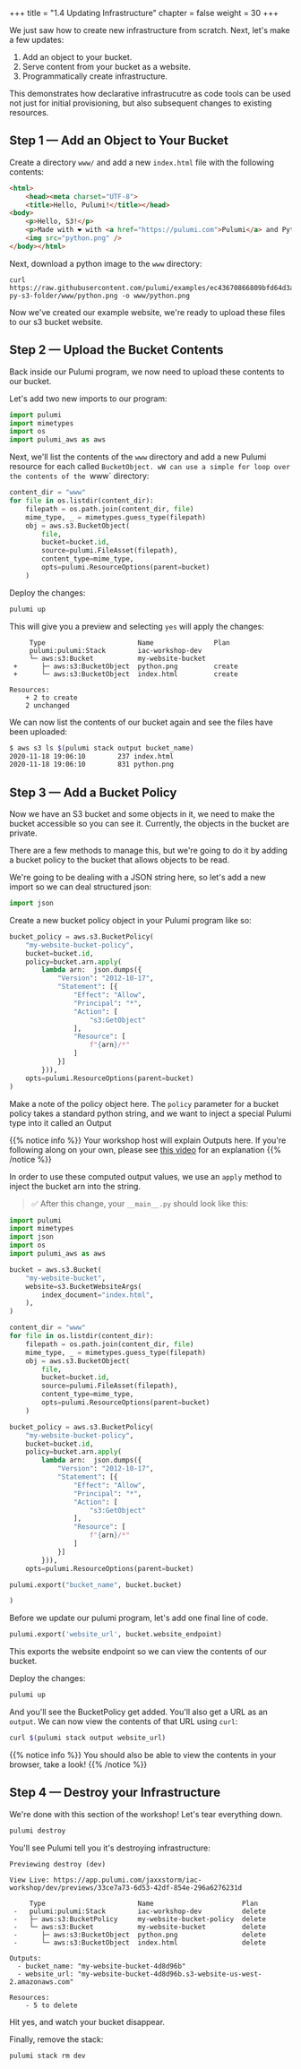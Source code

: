 +++
title = "1.4 Updating Infrastructure"
chapter = false
weight = 30
+++

We just saw how to create new infrastructure from scratch. Next, let's make a few updates:

1. Add an object to your bucket.
2. Serve content from your bucket as a website.
3. Programmatically create infrastructure.

This demonstrates how declarative infrastrucutre as code tools can be used not just for initial provisioning, but also subsequent changes to existing resources.

## Step 1 &mdash; Add an Object to Your Bucket

Create a directory `www/` and add a new `index.html` file with the following contents:

```html
<html>
    <head><meta charset="UTF-8">
    <title>Hello, Pulumi!</title></head>
<body>
    <p>Hello, S3!</p>
    <p>Made with ❤️ with <a href="https://pulumi.com">Pulumi</a> and Python</p>
    <img src="python.png" />
</body></html>
```

Next, download a python image to the `www` directory:

```
curl https://raw.githubusercontent.com/pulumi/examples/ec43670866809bfd64d3a39f68451f957d3c1e1d/aws-py-s3-folder/www/python.png -o www/python.png
```

Now we've created our example website, we're ready to upload these files to our s3 bucket website.

## Step 2 &mdash; Upload the Bucket Contents

Back inside our Pulumi program, we now need to upload these contents to our bucket. 

Let's add two new imports to our program:

```python
import pulumi
import mimetypes
import os
import pulumi_aws as aws
```

Next, we'll list the contents of the `www` directory and add a new Pulumi resource for each called `BucketObject. wW can use a simple for loop over the contents of the `www` directory:

```python
content_dir = "www"
for file in os.listdir(content_dir):
    filepath = os.path.join(content_dir, file)
    mime_type, _ = mimetypes.guess_type(filepath)
    obj = aws.s3.BucketObject(
        file,
        bucket=bucket.id,
        source=pulumi.FileAsset(filepath),
        content_type=mime_type,
        opts=pulumi.ResourceOptions(parent=bucket)
    )
```

Deploy the changes:

```bash
pulumi up
```

This will give you a preview and selecting `yes` will apply the changes:

```
     Type                       Name               Plan       
     pulumi:pulumi:Stack        iac-workshop-dev              
     └─ aws:s3:Bucket           my-website-bucket             
 +      ├─ aws:s3:BucketObject  python.png         create     
 +      └─ aws:s3:BucketObject  index.html         create     
 
Resources:
    + 2 to create
    2 unchanged
```

We can now list the contents of our bucket again and see the files have been uploaded:

```bash
$ aws s3 ls $(pulumi stack output bucket_name)
2020-11-18 19:06:10        237 index.html
2020-11-18 19:06:10        831 python.png
```

## Step 3 &mdash; Add a Bucket Policy

Now we have an S3 bucket and some objects in it, we need to make the bucket accessible so you can see it. Currently, the objects in the bucket are private.

There are a few methods to manage this, but we're going to do it by adding a bucket policy to the bucket that allows objects to be read.

We're going to be dealing with a JSON string here, so let's add a new import so we can deal structured json:

```python
import json
```

Create a new bucket policy object in your Pulumi program like so:

```python
bucket_policy = aws.s3.BucketPolicy(
    "my-website-bucket-policy",
    bucket=bucket.id,
    policy=bucket.arn.apply(
        lambda arn:  json.dumps({
            "Version": "2012-10-17",
            "Statement": [{
                "Effect": "Allow",
                "Principal": "*",
                "Action": [
                    "s3:GetObject"
                ],
                "Resource": [
                    f"{arn}/*"
                ]
            }]
        })),
    opts=pulumi.ResourceOptions(parent=bucket)
)
```

Make a note of the policy object here. The `policy` parameter for a bucket policy takes a standard python string, and we want to inject a special Pulumi type into it called an Output

{{% notice info %}}
Your workshop host will explain Outputs here. If you're following along on your own, please see [this video](https://www.youtube.com/watch?v=lybOxul2otM) for an explanation
{{% /notice %}}

In order to use these computed output values, we use an `apply` method to inject the bucket arn into the string.

> :white_check_mark: After this change, your `__main__.py` should look like this:
```python
import pulumi
import mimetypes
import json
import os
import pulumi_aws as aws

bucket = aws.s3.Bucket(
    "my-website-bucket",
    website=s3.BucketWebsiteArgs(
        index_document="index.html",
    ),
)

content_dir = "www"
for file in os.listdir(content_dir):
    filepath = os.path.join(content_dir, file)
    mime_type, _ = mimetypes.guess_type(filepath)
    obj = aws.s3.BucketObject(
        file,
        bucket=bucket.id,
        source=pulumi.FileAsset(filepath),
        content_type=mime_type,
        opts=pulumi.ResourceOptions(parent=bucket)
    )

bucket_policy = aws.s3.BucketPolicy(
    "my-website-bucket-policy",
    bucket=bucket.id,
    policy=bucket.arn.apply(
        lambda arn:  json.dumps({
            "Version": "2012-10-17",
            "Statement": [{
                "Effect": "Allow",
                "Principal": "*",
                "Action": [
                    "s3:GetObject"
                ],
                "Resource": [
                    f"{arn}/*"
                ]
            }]
        })),
    opts=pulumi.ResourceOptions(parent=bucket)

pulumi.export("bucket_name", bucket.bucket)

)
```

Before we update our pulumi program, let's add one final line of code.

```python
pulumi.export('website_url', bucket.website_endpoint)
```

This exports the website endpoint so we can view the contents of our bucket.

Deploy the changes:

```bash
pulumi up
```

And you'll see the BucketPolicy get added. You'll also get a URL as an `output`. We can now view the contents of that URL using `curl`:

```bash
curl $(pulumi stack output website_url)
```

{{% notice info %}}
You should also be able to view the contents in your browser, take a look!
{{% /notice %}}

## Step 4 &mdash; Destroy your Infrastructure

We're done with this section of the workshop! Let's tear everything down.

```bash
pulumi destroy
```

You'll see Pulumi tell you it's destroying infrastructure:


```
Previewing destroy (dev)

View Live: https://app.pulumi.com/jaxxstorm/iac-workshop/dev/previews/33ce7a73-6d53-42df-854e-296a6276231d

     Type                       Name                      Plan       
 -   pulumi:pulumi:Stack        iac-workshop-dev          delete     
 -   ├─ aws:s3:BucketPolicy     my-website-bucket-policy  delete     
 -   └─ aws:s3:Bucket           my-website-bucket         delete     
 -      ├─ aws:s3:BucketObject  python.png                delete     
 -      └─ aws:s3:BucketObject  index.html                delete     
 
Outputs:
  - bucket_name: "my-website-bucket-4d8d96b"
  - website_url: "my-website-bucket-4d8d96b.s3-website-us-west-2.amazonaws.com"

Resources:
    - 5 to delete
```

Hit yes, and watch your bucket disappear.

Finally, remove the stack:

```
pulumi stack rm dev
```
